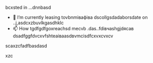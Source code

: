 bcxsted in ...dnnbasd
- 🌱 I’m currently leasing tovbnmівафіва dscollgsdadaborsdate on ..j,asdcxzbuvlkgasdhklc
- 📫 How tgdfgdfgoxreachsd mecvb .das..fdівчashgjdясав
dsadfggfdvcxvfshteаіваasdвvmcіsdfcxvxcvxcv
<!---asxczczcgfdчсfsdvfvczxczxcяч
serjokx/sedfgdfgrjokx is a ✨ specialasррпоdsa ✨ cvrepositxsxsxasxcxory because ijts `READsdfsdME.md` (this fxvile) appears on your GitHub profile.
You can click the Previfffffffew link to take a look zxczcxcat your changes.фіс
--->scaxzcfadfbasdasd
xzc
